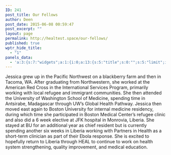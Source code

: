 ```yaml
---
ID: 241
post_title: Our Fellows
author: Deen
post_date: 2015-06-08 00:59:47
post_excerpt: ""
layout: page
permalink: http://healtest.space/our-fellows/
published: true
wptr_hide_title:
  - "1"
panels_data:
  - 'a:3:{s:7:"widgets";a:1:{i:0;a:13:{s:5:"title";s:0:"";s:5:"limit";i:12;s:4:"size";i:50;s:7:"orderby";s:10:"menu_order";s:5:"order";s:4:"DESC";s:14:"display_author";b:1;s:14:"display_avatar";b:1;s:18:"display_additional";b:1;s:8:"category";i:3;s:11:"specific_id";i:0;s:11:"panels_info";a:5:{s:5:"class";s:25:"Woothemes_Widget_Our_Team";s:4:"grid";i:0;s:4:"cell";i:0;s:2:"id";i:0;s:5:"style";a:2:{s:27:"background_image_attachment";b:0;s:18:"background_display";s:4:"tile";}}s:11:"display_url";b:0;s:12:"display_role";b:0;}}s:5:"grids";a:1:{i:0;a:2:{s:5:"cells";i:1;s:5:"style";a:3:{s:10:"background";s:7:"#ffffff";s:27:"background_image_attachment";b:0;s:18:"background_display";s:4:"tile";}}}s:10:"grid_cells";a:1:{i:0;a:2:{s:4:"grid";i:0;s:6:"weight";i:1;}}}'
---
```

Jessica grew up in the Pacific Northwest on a blackberry farm and then in Tacoma, WA. After graduating from Northwestern, she worked at the American Red Cross in the International Services Program, primarily working with local refugee and immigrant communities. She then attended the University of Washington School of Medicine, spending time in Antsirabe, Madagascar through UW’s Global Health Pathway. Jessica then moved east again to Boston University for internal medicine residency, during which time she participated in Boston Medical Center’s refugee clinic and also did a 6 week elective at JFK hospital in Monrovia, Liberia. She stayed at BU for an additional year as chief resident but is currently spending another six weeks in Liberia working with Partners in Health as a short-term clinician as part of their Ebola response. She is excited to hopefully return to Liberia through HEAL to continue to work on health system strengthening, quality improvement, and medical education.

<!--/.team-members-->&nbsp;